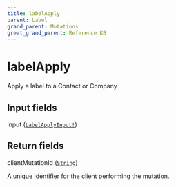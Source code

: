 ```yaml
---
title: labelApply
parent: Label
grand_parent: Mutations
great_grand_parent: Reference KB
---
```


# labelApply

Apply a label to a Contact or Company

## Input fields

<div class="field-entry ">
  <span id="input" class="field-name anchored">input (<code><a href="/docs/reference_kb/input_object/label/label_apply_input">LabelApplyInput!</a></code>)</span>

  <div class="description-wrapper">

  </div>
</div>

## Return fields

<div class="field-entry ">
  <span id="client_mutation_id" class="field-name anchored">clientMutationId (<code><a href="/docs/reference_kb/scalar/string">String</a></code>)</span>

  <div class="description-wrapper">
   <p>A unique identifier for the client performing the mutation.</p>

  </div>
</div>

